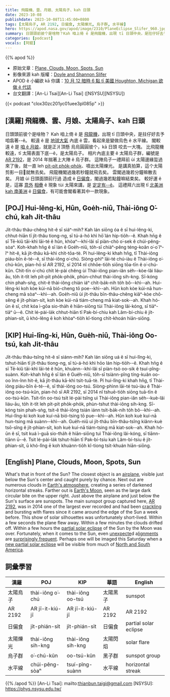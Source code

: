 ```yaml
---
title: 飛龍機、雲、月娘、太陽烏子、kah 日頭
date: 2023-10-08
publishdate: 2023-10-08T11:45:00+0800
tags: [太陽烏子, AR 2192, 日偏食, 太陽爍光, 烏子群, 水平線]
hero: https://apod.nasa.gov/apod/image/2310/PlaneEclipse_Slifer_960.jpg
summary: 日頭頭前彼个是啥物？Kah 咱上倚 ê 是飛龍機，出現 tī 日頭中央，是拄仔好去予咱翕著--ê。
categories: [podcast]
vocals: [阿錕]
---
```


{{% apod %}}

- 原始文章：[Plane, Clouds, Moon, Spots, Sun](https://apod.nasa.gov/apod/ap231008.html)
- 影像來源 kah 版權：[Doyle and Shannon Slifer](mailto:doyle.slifer@gmail.com)
- APOD ê 小編欲 kā 你講：[10 月 12 暗時 6 點 tī 美國 Houghton, Michigan 欲做 ê 代誌](https://www.facebook.com/events/3492928810970281)
- 台文翻譯：[An-Li Tsai][An-Li Tsai] ([NSYSU][NSYSU])

{{< podcast "clox30zc201yc01uee3pl085p" >}}

## [漢羅] 飛龍機、雲、月娘、太陽烏子、kah 日頭
日頭頭前彼个是啥物？
Kah 咱上倚 ê 是 [飛龍機][airplane]，出現 tī 日頭中央，是拄仔好去予咱翕著--ê。
較遠 ê 是 [地球大氣][Earth's atmosphere] 內底 ê 雲，看起來是變做烏色 ê 水平線。
閣較遠 ê 是 [咱 ê 月娘][Earth's Moon]，就是正爿頂懸 烏烏圓圓彼个，kā 日頭 咬去一大塊。
比飛龍機較遠，tī 太陽表面下底--ê，是太陽烏子。
相片內底主要 ê 太陽烏子群，編號是 [AR 2192][AR 2192]，是 2014 年揣著上大陣 ê 烏子群。
這陣烏子一禮拜前 ùi 太陽邊緣踅過來了後，就一直 leh [pi̍t-pi̍t pho̍k-pho̍k][crackling]、噴出太陽爍光。
是講真拍算，這个太陽剪影一目𥍉就無去矣。
飛龍機閣過幾若秒鐘就飛去矣。
雲閣過幾若分鐘嘛散去矣。
月娘 ùi 日頭面頭前行過 造成 ê [日偏食][partial solar eclipse]，閣過幾若點鐘嘛結束矣。
較好運 ê 是，這寡 [意外][unexpecte] [相疊][lignments] ê 現象 tùi 太陽來講，是 [定定有--ê][surprisingly frequent]。
這禮拜六出現 tī [北美洲 kah 南美洲][North and South America] ê [日偏食][new partial solar eclipse]，有可能會閣看著其中一款現象。

## [POJ] Hui-lêng-ki, Hûn, Goe̍h-niû, Thài-iông O͘-chú, kah Ji̍t-thâu
Ji̍t-thâu thâu-chêng hit-ê sī siáⁿ-mih?
Kah lán siōng óa ê sī hui-lêng-ki, chhut-hiān tī ji̍t-thâu tiong-ng, sī tú-á-hó khì hō͘ lán hip-tio̍h--ê.
Khah hn̄g ê sī Tē-kiû tāi-khì lāi-té ê hûn, khòaⁿ--khí-lâi sī piàn-chò o͘-sek ê chúi-pêng-sòaⁿ.
Koh-khah hn̄g ê sī lán ê Goe̍h-niû, to̍h-sī chiàⁿ-pêng téng-koân o͘-o͘ îⁿ-îⁿ hit-ê, kā ji̍t-thâu kā-khì chi̍t-tōa-tè.
Pí hui-lêng-ki khah hn̄g, tī Thài-iông piáu-bīn ē-té--ê, sī thài-iông o͘-chú.
Siòng-phìⁿ lāi-té chú-iàu ê Thài-iông o͘-chú-kûn, pian-hō sī AR 2192, sī 2014 nî chhōe-tio̍h siōng tōa-tīn ê o͘-chú-kûn.
Chit-tīn o͘-chú chi̍t lé-pài chêng ùi Thài-iông pian-iân se̍h--kòe-lâi liáu-āu, to̍h it-ti̍t leh pi̍t-pi̍t pho̍k-pho̍k, phùn-chhut thài-iông sih-kng.
Sī-kóng chin phah-sǹg, chit-ê thài-iông chián iáⁿ chi̍t-ba̍k-nih to̍h bô--khì--ah.
Hui-lêng-ki koh kòe kúi-nā bió-cheng tō poe--khì--ah.
Hûn koh kòe kúi-nā hun-cheng mā sòaⁿ--khì--ah.
Goe̍h-niû ùi ji̍t-thâu bīn-thâu-chêng kiâⁿ-kòe chō-sêng ê ji̍t-phian-si̍t, koh kòe kúi-nā tiám-cheng mā kiat-sok--ah.
Khah hó-ūn ê sī, chit kóa ì-gōa sio-tha̍h ê hiān-siōng tùi Thài-iông lâi-kóng, sī tiāⁿ-tiāⁿ ū--ê.
Chit lé-pài-la̍k chhut-hiān tī Pak-bí-chiu kah Lâm-bí-chiu ê ji̍t-phian-si̍t, ū khó-lêng ē koh khòaⁿ-tio̍h kî-tiong chi̍t-khoán hiān-siōng.

## [KIP] Hui-lîng-ki, Hûn, Gue̍h-niû, Thài-iông Oo-tsú, kah Ji̍t-thâu
Ji̍t-thâu thâu-tsîng hit-ê sī siánn-mih?
Kah lán siōng uá ê sī hui-lîng-ki, tshut-hiān tī ji̍t-thâu tiong-ng, sī tú-á-hó khì hōo lán hip-tio̍h--ê.
Khah hn̄g ê sī Tē-kiû tāi-khì lāi-té ê hûn, khuànn--khí-lâi sī piàn-tsò oo-sik ê tsuí-pîng-suànn.
Koh-khah hn̄g ê sī lán ê Gue̍h-niû, to̍h-sī tsiànn-pîng tíng-kuân oo-oo înn-înn hit-ê, kā ji̍t-thâu kā-khì tsi̍t-tuā-tè.
Pí hui-lîng-ki khah hn̄g, tī Thài-iông piáu-bīn ē-té--ê, sī thài-iông oo-tsú.
Siòng-phìnn lāi-té tsú-iàu ê Thài-iông oo-tsú-kûn, pian-hō sī AR 2192, sī 2014 nî tshuē-tio̍h siōng tuā-tīn ê oo-tsú-kûn.
Tsit-tīn oo-tsú tsi̍t lé-pài tsîng uì Thài-iông pian-iân se̍h--kuè-lâi liáu-āu, to̍h it-ti̍t leh pi̍t-pi̍t pho̍k-pho̍k, phùn-tshut thài-iông sih-kng.
Sī-kóng tsin phah-sǹg, tsit-ê thài-iông tsián iánn tsi̍t-ba̍k-nih to̍h bô--khì--ah.
Hui-lîng-ki koh kuè kuí-nā bió-tsing tō pue--khì--ah.
Hûn koh kuè kuí-nā hun-tsing mā suànn--khì--ah.
Gue̍h-niû uì ji̍t-thâu bīn-thâu-tsîng kiânn-kuè tsō-sîng ê ji̍t-phian-si̍t, koh kuè kuí-nā tiám-tsing mā kiat-sok--ah.
Khah hó-ūn ê sī, tsit kuá ì-guā sio-tha̍h ê hiān-siōng tuì Thài-iông lâi-kóng, sī tiānn-tiānn ū--ê.
Tsit lé-pài-la̍k tshut-hiān tī Pak-bí-tsiu kah Lâm-bí-tsiu ê ji̍t-phian-si̍t, ū khó-lîng ē koh khuànn-tio̍h kî-tiong tsi̍t-khuán hiān-siōng.

## [English] Plane, Clouds, Moon, Spots, Sun
What's that in front of the Sun?
The closest object is an [airplane][airplane], visible just below the Sun's center and caught purely by chance.
Next out are numerous clouds in [Earth's atmosphere][Earth's atmosphere], creating a series of darkened horizontal streaks.
Farther out is [Earth's Moon][Earth's Moon], seen as the large dark circular bite on the upper right.
Just above the airplane and just below the Sun's surface are sunspots.
The main sunspot group captured here, [AR 2192][AR 2192], was in 2014 one of the largest ever recorded and had been [crackling][crackling] and bursting with flares since it came around the edge of the Sun a week before.
This show of solar silhouettes was unfortunately short-lived.
Within a few seconds the plane flew away.
Within a few minutes the clouds drifted off.
Within a few hours the [partial solar eclipse][partial solar eclipse] of the Sun by the Moon was over.
Fortunately, when it comes to the Sun, even [unexpecte][unexpecte]d a[lignments][lignments] are [surprisingly frequent][surprisingly frequent].
Perhaps one will be imaged this Saturday when a [new partial solar eclipse][new partial solar eclipse] will be visible from much of [North and South America][North and South America].

## 詞彙學習

|漢羅|POJ|KIP|華語|English|
|-|-|-|-|-|
|太陽烏子|thài-iông o͘-chú|thài-iông oo-tsú|太陽黑子|sunspot|
|AR 2192|AR jī-it-kiú-jī|AR jī-it-kiú-jī|AR 2192|AR 2192|
|日偏食|ji̍t-phián-si̍t|ji̍t-phián-si̍t|日偏食|partial solar eclipse|
|太陽爍光|thài-iông sih-kng|thài-iông sih-kng|太陽閃焰|solar flare|
|烏子群|o͘-chú-kûn|oo-tsú-kûn|黑子群|sunspot group|
|水平線|chúi-pêng-sòaⁿ|tsuí-pîng-suànn|水平線|horizontal streak|

{{% /apod %}}
[An-Li Tsai]: mailto:thianbun.taigi@gmail.com
[NSYSU]: https://phys.nsysu.edu.tw/

[copyright]: https://apod.nasa.gov/apod/fap/lib/about_apod.html#srapply
[License]: https://creativecommons.org/licenses/by/2.0/

[airplane]:https://en.wikipedia.org/wiki/Early_flying_machines
[Earth's atmosphere]:https://climate.nasa.gov/news/2919/earths-atmosphere-a-multi-layered-cake/
[Earth's Moon]:https://science.nasa.gov/moon/
[AR 2192]:https://apod.nasa.gov/apod/ap141025.html
[crackling]:https://apod.nasa.gov/apod/ap141022.html
[partial solar eclipse]:http://en.wikipedia.org/wiki/Solar_eclipse_of_October_23,_2014
[unexpecte]:https://live.staticflickr.com/1893/42812115870_c01b15d20b_b.jpg
[lignments]:https://apod.nasa.gov/apod/ap110115.html
[surprisingly frequent]:https://apod.nasa.gov/apod/ap130513.html
[new partial solar eclipse]:https://science.nasa.gov/eclipses/future-eclipses/eclipse-2023/where-when/
[North and South America]:https://en.wikipedia.org/wiki/Americas#/media/File:Americas_(orthographic_projection).svg
